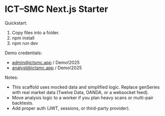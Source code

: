 # ICT–SMC Next.js Starter

Quickstart:
1. Copy files into a folder.
2. npm install
3. npm run dev

Demo credentials:
- admin@ictsmc.app / Demo!2025
- analyst@ictsmc.app / Demo!2025

Notes:
- This scaffold uses mocked data and simplified logic. Replace genSeries with real market data (Twelve Data, OANDA, or a websocket feed).
- Move analysis logic to a worker if you plan heavy scans or multi-pair backtests.
- Add proper auth (JWT, sessions, or third-party provider).
